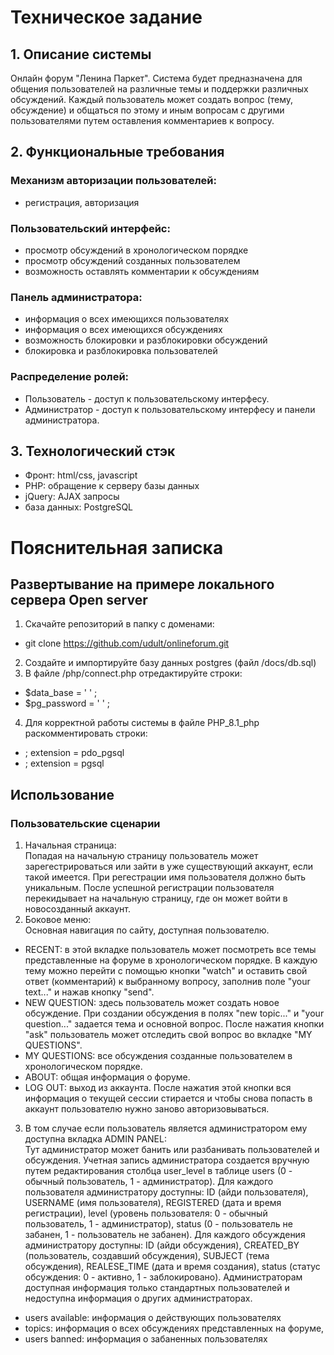 # Техническое задание
## 1. Описание системы #
Онлайн форум "Ленина Паркет". Система будет предназначена для общения пользователей на различные темы и поддержки различных обсуждений. Каждый пользователь может создать вопрос (тему, обсуждение) и общаться по этому и иным вопросам с другими пользователями путем оставления комментариев к вопросу.
## 2. Функциональные требования #
### Механизм авторизации пользователей:
  - регистрация, авторизация
### Пользовательский интерфейс:
  - просмотр обсуждений в хронологическом порядке
  - просмотр обсуждений созданных пользователем
  - возможность оставлять комментарии к обсуждениям
### Панель администратора:
  - информация о всех имеющихся пользователях
  - информация о всех имеющихся обсуждениях
  - возможность блокировки и разблокировки обсуждений
  - блокировка и разблокировка пользователей  
### Распределение ролей:
  - Пользователь - доступ к пользовательскому интерфесу.
  - Администратор - доступ к пользовательскому интерфесу и панели администратора.
## 3. Технологический стэк #
- Фронт: html/css, javascript
- PHP: обращение к серверу базы данных
- jQuery: AJAX запросы
- база данных: PostgreSQL
# Пояснительная записка
## Развертывание на примере локального сервера Open server
1. Скачайте репозиторий в папку с доменами:
- git clone https://github.com/udult/onlineforum.git
2. Создайте и импортируйте базу данных postgres (файл /docs/db.sql)
3. В файле /php/connect.php отредактируйте строки:
- $data_base = ' ' ;
- $pg_password = ' ' ;
4. Для корректной работы системы в файле PHP_8.1_php раскомментировать строки:
- ; extension = pdo_pgsql
- ; extension = pgsql
## Использование
### Пользовательские сценарии
1. Начальная страница:\
Попадая на начальную страницу пользователь может зарегестрироваться или зайти в уже существующий аккаунт, если такой имеется. При регестрации имя пользователя должно быть уникальным. После успешной регистрации пользователя перекидывает на начальную страницу, где он может войти в новосозданный аккаунт.
2. Боковое меню:\
Основная навигация по сайту, доступная пользователю.
- RECENT: в этой вкладке пользователь может посмотреть все темы представленные на форуме в хронологическом порядке. В каждую тему можно перейти с помощью кнопки "watch" и оставить свой ответ (комментарий) к выбранному вопросу, заполнив поле "your text..." и нажав кнопку "send".
- NEW QUESTION: здесь пользователь может создать новое обсуждение. При создании обсуждения в полях "new topic..." и "your question..." задается тема и основной вопрос. После нажатия кнопки "ask" пользователь может отследить свой вопрос во вкладке "MY QUESTIONS".
- MY QUESTIONS: все обсуждения созданные пользователем в хронологическом порядке.
- ABOUT: общая информация о форуме.
- LOG OUT: выход из аккаунта. После нажатия этой кнопки вся информация о текущей сессии стирается и чтобы снова попасть в аккаунт пользователю нужно заново авторизовываться.
3. В том случае если пользователь является администратором ему доступна вкладка ADMIN PANEL:\
Тут администратор может банить или разбанивать пользователей и обсуждения. Учетная запись администратора создается вручную путем редактирования столбца user_level в таблице users (0 - обычный пользователь, 1 - администратор). Для каждого пользователя администратору доступны: ID (айди пользователя), USERNAME (имя пользователя), REGISTERED (дата и время регистрации), level (уровень пользователя: 0 - обычный пользователь, 1 - администратор), status (0 - пользователь не забанен, 1 - пользователь не забанен).  Для каждого обсуждения администратору доступны: ID (айди обсуждения), CREATED_BY (пользователь, создавший обсуждения), SUBJECT (тема обсуждения), REALESE_TIME (дата и время создания), status (статус обсуждения: 0 - активно, 1 - заблокировано). Администраторам доступная информация только стандартных пользователей и недоступна информация о других администраторах.
- users available: информация о действующих пользователях 
- topics: информация о всех обсуждениях представленных на форуме,
- users banned: информация о забаненных пользователях
